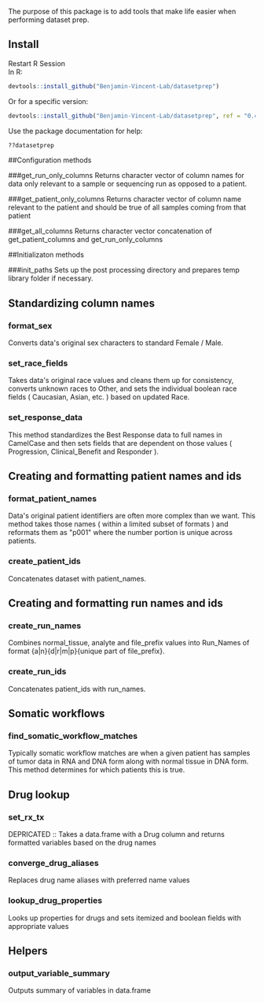 The purpose of this package is to add tools that make life easier when performing dataset prep.  

## Install
Restart R Session  
In R:
``` r
devtools::install_github("Benjamin-Vincent-Lab/datasetprep")
```

Or for a specific version:
``` r
devtools::install_github("Benjamin-Vincent-Lab/datasetprep", ref = "0.4.8")
```

Use the package documentation for help:
``` r
??datasetprep
```

##Configuration methods

###get_run_only_columns
Returns character vector of column names for data only relevant to a sample or sequencing run as opposed to a patient.

###get_patient_only_columns
Returns character vector of column name relevant to the patient and should be true of all samples coming from that patient

###get_all_columns
Returns character vector concatenation of get_patient_columns and get_run_only_columns

##Initializaton methods

###init_paths
Sets up the post processing directory and prepares temp library folder if necessary.

## Standardizing column names

### format_sex
Converts data's original sex characters to standard Female / Male.

### set_race_fields
Takes data's original race values and cleans them up for consistency, converts unknown races to Other, and sets the individual boolean race fields ( Caucasian, Asian, etc. ) based on updated Race.

### set_response_data
This method standardizes the Best Response data to full names in CamelCase and then sets fields that are dependent on those values ( Progression, Clinical_Benefit and Responder ).

## Creating and formatting patient names and ids

### format_patient_names
Data's original patient identifiers are often more complex than we want. This method takes those names ( within a limited subset of formats ) and reformats them as "p001" where the number portion is unique across patients.

### create_patient_ids  
Concatenates dataset with patient_names. 

## Creating and formatting run names and ids

### create_run_names  
Combines normal_tissue, analyte and file_prefix values into Run_Names of format {a|n}{d|r|m|p}{unique part of file_prefix}.

### create_run_ids
Concatenates patient_ids with run_names.

## Somatic workflows

### find_somatic_workflow_matches
Typically somatic workflow matches are when a given patient has samples of tumor data in RNA and DNA form along with normal tissue in DNA form. This method determines for which patients this is true.

## Drug lookup

### set_rx_tx
DEPRICATED :: Takes a data.frame with a Drug column and returns formatted variables based on the drug names
### converge_drug_aliases
Replaces drug name aliases with preferred name values
### lookup_drug_properties
Looks up properties for drugs and sets itemized and boolean fields with appropriate values

## Helpers

### output_variable_summary
Outputs summary of variables in data.frame
